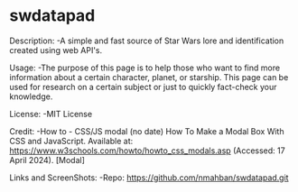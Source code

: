 # swdatapad

Description:
 -A simple and fast source of Star Wars lore and identification created using web API's.


Usage: 
 -The purpose of this page is to help those who want to find more information about a certain character, planet, or starship. This page can be used for research on a certain subject or just to quickly fact-check your knowledge.


License: 
 -MIT License


Credit:
 -How to - CSS/JS modal (no date) How To Make a Modal Box With CSS and JavaScript. Available at: https://www.w3schools.com/howto/howto_css_modals.asp (Accessed: 17 April 2024). [Modal]


Links and ScreenShots:
 -Repo: https://github.com/nmahban/swdatapad.git